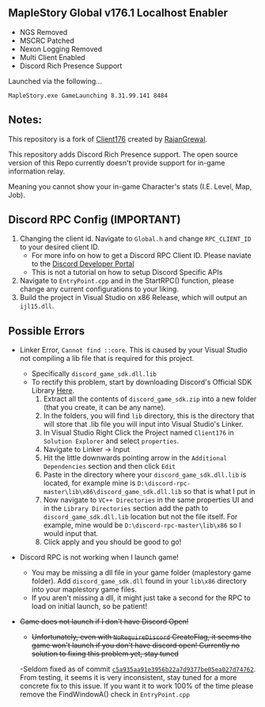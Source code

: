 ## MapleStory Global v176.1 Localhost Enabler

- NGS Removed
- MSCRC Patched
- Nexon Logging Removed
- Multi Client Enabled
- Discord Rich Presence Support

Launched via the following...

    MapleStory.exe GameLaunching 8.31.99.141 8484

## Notes:
This repository is a fork of [Client176](https://github.com/RajanGrewal/Client176) created by [RajanGrewal](https://github.com/RajanGrewal).

This repository adds Discord Rich Presence support. 
The open source version of this Repo currently doesn't provide support for in-game information relay. 

Meaning you cannot show your in-game Character's stats (I.E. Level, Map, Job).

## Discord RPC Config (IMPORTANT)
1. Changing the client id. Navigate to ``Global.h`` and change ``RPC_CLIENT_ID`` to your desired client ID.
    - For more info on how to get a Discord RPC Client ID. Please naviate to the [Discord Developer Portal](https://discord.com/developers/docs/intro)
    - This is not a tutorial on how to setup Discord Specific APIs
2. Navigate to ``EntryPoint.cpp`` and in the StartRPC() function, please change any current configurations to your liking.
3. Build the project in Visual Studio on x86 Release, which will output an ``ijl15.dll``.

## Possible Errors
- Linker Error, ``Cannot find ::core``. This is caused by your Visual Studio not compiling a lib file that is required for this project.
    - Specifically ``discord_game_sdk.dll.lib``
    - To rectify this problem, start by downloading Discord's Official SDK Library [Here](https://discord.com/developers/docs/game-sdk/sdk-starter-guide).
        1. Extract all the contents of ``discord_game_sdk.zip`` into a new folder (that you create, it can be any name).
        2. In the folders, you will find ``lib`` directory, this is the directory that will store that .lib file you will input into Visual Studio's Linker.
        3. In Visual Studio Right Click the Project named ``Client176`` in ``Solution Explorer`` and select ``properties``.
        4. Navigate to Linker -> Input
        5. Hit the little downwards pointing arrow in the ``Additional Dependencies`` section and then click ``Edit``
        6. Paste in the directory where your ``discord_game_sdk.dll.lib`` is located, for example mine is ``D:\discord-rpc-master\lib\x86\discord_game_sdk.dll.lib`` so that is what I put in
        7. Now navigate to ``VC++ Directories`` in the same properties UI and in the ``Library Directories`` section add the path to ``discord_game_sdk.dll.lib`` location but not the file itself. For example, mine would be ``D:\discord-rpc-master\lib\x86`` so I would input that.
        8. Click apply and you should be good to go!
 
- Discord RPC is not working when I launch game!
    - You may be missing a dll file in your game folder (maplestory game folder). Add ``discord_game_sdk.dll`` found in your ``lib\x86`` directory into your maplestory game files.
    - If you aren't missing a dll, it might just take a second for the RPC to load on initial launch, so be patient!

- ~~Game does not launch if I don't have Discord Open!~~
    - ~~Unfortunately, even with ``NoRequireDiscord`` CreateFlag, it seems the game won't launch if you don't have discord open! Currently no solution to fixing this problem yet, stay tuned~~
   
    -Seldom fixed as of commit [``c5a935aa91e3956b22a7d9377be05ea027d74762``](https://github.com/TEAM-SPIRIT-Productions/AuthHook176_RPC/commit/c5a935aa91e3956b22a7d9377be05ea027d74762). From testing, it seems it is very inconsistent, stay tuned for a more concrete fix to this issue. If you want it to work 100% of the time please remove the FindWindowA() check in ``EntryPoint.cpp``
